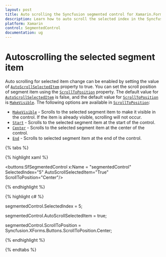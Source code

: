 ```yaml
---
layout: post
title: Auto scrolling the Syncfusion segmented control for Xamarin.Forms
description: Learn how to auto scroll the selected index in the Syncfusion segmented control for Xamarin.Forms
platform: Xamarin
control: SegmentedControl
documentation: ug
---
```


# Autoscrolling the selected segment item

Auto scrolling for selected item change can be enabled by setting the value of [`AutoScrollSelectedItem`](https://help.syncfusion.com/cr/xamarin/Syncfusion.XForms.Buttons.SfSegmentedControl.html#Syncfusion_XForms_Buttons_SfSegmentedControl_AutoScrollSelectedItem) property to true. You can set the scroll position of segment item using the [`ScrollToPosition`](https://help.syncfusion.com/cr/xamarin/Syncfusion.XForms.Buttons.SfSegmentedControl.html#Syncfusion_XForms_Buttons_SfSegmentedControl_ScrollToPosition) property. The default value for [`AutoScrollSelectedItem`](https://help.syncfusion.com/cr/xamarin/Syncfusion.XForms.Buttons.SfSegmentedControl.html#Syncfusion_XForms_Buttons_SfSegmentedControl_AutoScrollSelectedItem) is false, and the default value for [`ScrollToPosition`](https://help.syncfusion.com/cr/xamarin/Syncfusion.XForms.Buttons.SfSegmentedControl.html#Syncfusion_XForms_Buttons_SfSegmentedControl_ScrollToPosition) is [`MakeVisible`](https://help.syncfusion.com/cr/xamarin/Syncfusion.XForms.Buttons.ScrollToPosition.html#Syncfusion_XForms_Buttons_ScrollToPosition_MakeVisible). The following options are available in [`ScrollToPosition`](https://help.syncfusion.com/cr/xamarin/Syncfusion.XForms.Buttons.SfSegmentedControl.html#Syncfusion_XForms_Buttons_SfSegmentedControl_ScrollToPosition):
	
* [`MakeVisible`](https://help.syncfusion.com/cr/xamarin/Syncfusion.XForms.Buttons.ScrollToPosition.html#Syncfusion_XForms_Buttons_ScrollToPosition_MakeVisible) -  Scrolls to the selected segment item to make it visible in the control. If the item is already visible, scrolling will not occur.
* [`Start`](https://help.syncfusion.com/cr/xamarin/Syncfusion.XForms.Buttons.ScrollToPosition.html#Syncfusion_XForms_Buttons_ScrollToPosition_Start) -  Scrolls to the selected segment item at the start of the control.
* [`Center`](https://help.syncfusion.com/cr/xamarin/Syncfusion.XForms.Buttons.ScrollToPosition.html#Syncfusion_XForms_Buttons_ScrollToPosition_Center) - Scrolls to the selected segment item at the center of the control.
* [`End`](https://help.syncfusion.com/cr/xamarin/Syncfusion.XForms.Buttons.ScrollToPosition.html#Syncfusion_XForms_Buttons_ScrollToPosition_End) - Scrolls to selected segment item at the end of the control.

{% tabs %}

{% highlight xaml %}

 <buttons:SfSegmentedControl x:Name = "segmentedControl" SelectedIndex="5" AutoScrollSelectedItem="True" ScrollToPosition="Center"/>

{% endhighlight %}

{% highlight c# %}

segmentedControl.SelectedIndex = 5;

segmentedControl.AutoScrollSelectedItem = true;

segmentedControl.ScrollToPosition = Syncfusion.XForms.Buttons.ScrollToPosition.Center;

{% endhighlight %}

{% endtabs %}
